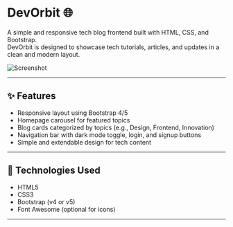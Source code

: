 # DevOrbit 🌐

A simple and responsive tech blog frontend built with HTML, CSS, and Bootstrap.  
DevOrbit is designed to showcase tech tutorials, articles, and updates in a clean and modern layout.

![Screenshot](path-to-screenshot.png)

---

## ✨ Features

- Responsive layout using Bootstrap 4/5
- Homepage carousel for featured topics
- Blog cards categorized by topics (e.g., Design, Frontend, Innovation)
- Navigation bar with dark mode toggle, login, and signup buttons
- Simple and extendable design for tech content

---

## 🚀 Technologies Used

- HTML5
- CSS3
- Bootstrap (v4 or v5)
- Font Awesome (optional for icons)

---


